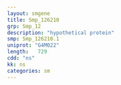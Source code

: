 ```yaml
---
layout: smgene
title: Smp_126210
grp: Smp_12
description: "hypothetical protein"
smp: Smp_126210.1
uniprot: "G4M022"
length:   729
cdd: "ns"
kk: ns
categories: sm
---
```


